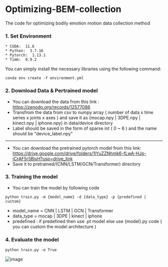 # Optimizing-BEM-collection
The code for optimizing  bodily emotion motion data collection method

### 1. Set Environment
```
* CUDA:  11.6
* Python:  3.7.16
* Pytorch:  1.13.1
* Timm:  0.9.2
```
You can simply install the necessary libraries using the following command:
```
conda env create -f environment.yml
```

### 2. Download Data & Pertrained model
* You can download the data from this link : https://zenodo.org/records/12577086
* Transfrom the data from csv to numpy array ( number of data x time series x joints x axes ) and save it as (mocap.npy | 3DPE.npy | kinect.npy | iphone.npy) in data/device directory
* Label should be saved in the form of sparse int ( 0 ~ 6 ) and the name should be "device_label.npy"
__ __ __ __ __ __ ____ __ __ __ __ __ ____ __ __ __ __ __ ____ __ __ __ __ __ ____ __ __ __ __ __ ____ __ __ __ __ __ ____ __ __ __ __ 
* You can download the pretrained pytorch model from this link: https://drive.google.com/drive/folders/1lYuZZNhmk6-fLwA-HJp-jCrAF5r5BisH?usp=drive_link
* Save it to pretrained/(CNN/LSTM/GCN/Transformer) directory


### 3. Training the model
* You can train the model by following code
```
python train.py -m {model_name} -d {data_type} -p {predefined | custom} 
```
* model_name = CNN | LSTM | GCN | Transformer
* data_type  = mocap | 3DPE | kinect | iphone
* predefined : if predefined then use .pt model else use {model}.py code ( you can custom the model architecture )

### 4. Evaluate the model
```
python train.py -e True
```

![image](https://github.com/HanyangHCILab/Optimizing-BEM-collection/assets/81300282/0d08a7c7-335b-4233-ad4f-8efd734adf22)
